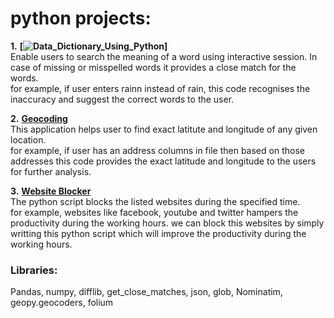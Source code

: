 # python projects:

**1.** **[![Data_Dictionary_Using_Python](https://github.com/Anurag0212/python_projects/tree/master/Data_Dictionary_Using_Python)]**  
Enable users to search the meaning of a word using interactive session.
In case of missing or misspelled words it provides a close match for the words.  
for example, if user enters rainn instead of rain, this code recognises the inaccuracy and suggest the correct words to the user.


**2.** **[Geocoding](https://github.com/Anurag0212/python_projects/tree/master/Geo%20Coding)**  
This application helps user to find exact latitute and longitude of any given location.  
for example, if user has an address columns in file then based on those addresses this code provides the exact latitude and longitude to the users for further analysis.

**3.** **[Website Blocker](https://github.com/Anurag0212/python_projects/tree/master/Website%20Blocker)**  
The python script blocks the listed websites during the specified time.  
for example, websites like facebook, youtube and twitter hampers the productivity during the working hours. we can block this websites by simply writting this python script which will improve the productivity during the working hours.

### Libraries:
Pandas, numpy, difflib, get_close_matches, json, glob, Nominatim, geopy.geocoders, folium


